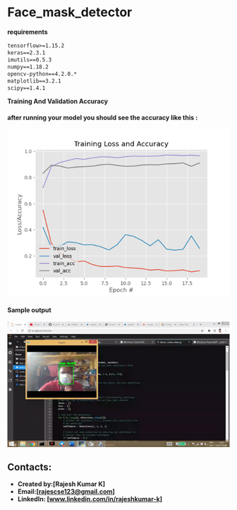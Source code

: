 # Face_mask_detector
**requirements**
```
tensorflow>=1.15.2
keras==2.3.1
imutils==0.5.3
numpy==1.18.2
opencv-python==4.2.0.*
matplotlib==3.2.1
scipy==1.4.1
```
**Training And Validation Accuracy**

#### after running your model you should see the accuracy like this :
![Accuracy](https://github.com/Rajeshkumark26/Face_mask_detector/blob/main/plot.png)


#### Sample output



![Mask_detector](https://github.com/Rajeshkumark26/Face_mask_detector/blob/main/mask_detector.gif)


## Contacts:
* **Created by:[Rajesh Kumar K]**
* **Email:[rajescse123@gmail.com]**
* **LinkedIn: [www.linkedin.com/in/rajeshkumar-k]**
